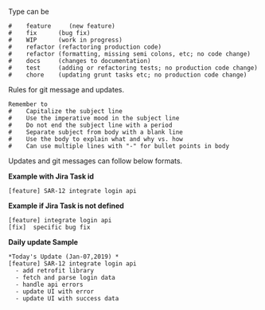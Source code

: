 Type can be 
```
#    feature     (new feature)
#    fix      (bug fix)
#    WIP      (work in progress)
#    refactor (refactoring production code)
#    refactor (formatting, missing semi colons, etc; no code change)
#    docs     (changes to documentation)
#    test     (adding or refactoring tests; no production code change)
#    chore    (updating grunt tasks etc; no production code change)
```

Rules for git message and updates.
```
Remember to
#    Capitalize the subject line
#    Use the imperative mood in the subject line
#    Do not end the subject line with a period
#    Separate subject from body with a blank line
#    Use the body to explain what and why vs. how
#    Can use multiple lines with "-" for bullet points in body
```

Updates and git messages can follow below formats.

**Example with Jira Task id**
```
[feature] SAR-12 integrate login api
```

**Example if Jira Task is not defined**
```
[feature] integrate login api
[fix]  specific bug fix
```

**Daily update Sample**
```skype
*Today's Update (Jan-07,2019) *
[feature] SAR-12 integrate login api
  - add retrofit library
  - fetch and parse login data
  - handle api errors
  - update UI with error
  - update UI with success data
```


